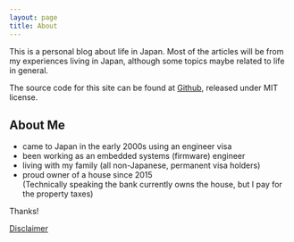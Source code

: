 ```yaml
---
layout: page
title: About
---
```


This is a personal blog about life in Japan. Most of the articles will be from my experiences living in Japan, although some topics maybe related to life in general.

The source code for this site can be found at [Github](https://github.com/roweldelrosario/roweldelrosario.github.io), released under MIT license.

## About Me

- came to Japan in the early 2000s using an engineer visa 
- been working as an embedded systems (firmware) engineer
- living with my family (all non-Japanese, permanent visa holders)
- proud owner of a house since 2015  
(Technically speaking the bank currently owns the house, but I pay for the property taxes)

Thanks!

[Disclaimer](/disclaimer)
